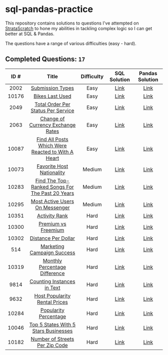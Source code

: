 # sql-pandas-practice

This repository contains solutions to questions I've attempted on [StrataScratch](https://www.stratascratch.com) to hone my abilities in tackling complex logic so I can get better at SQL & Pandas.

The questions have a range of various difficulties (easy - hard).

## Completed Questions: `17`
|  ID #  | Title | Difficulty | SQL Solution | Pandas Solution |
|:------:|:-----:|:----------:|:------------:|:---------------:|
|2002|[Submission Types](https://platform.stratascratch.com/coding/2002-submission-types)|Easy|[Link](https://github.com/adamyangyang/sql-pandas-tech-interview-prep/blob/main/sql/2002.sql)|[Link](https://github.com/adamyangyang/sql-pandas-tech-interview-prep/blob/main/pandas/2002.py)
|10176|[Bikes Last Used](https://platform.stratascratch.com/coding/10176-bikes-last-used)|Easy|[Link](https://github.com/adamyangyang/sql-pandas-tech-interview-prep/blob/main/sql/10176.sql)|[Link](https://github.com/adamyangyang/sql-pandas-tech-interview-prep/blob/main/pandas/10176.py)
|2049|[Total Order Per Status Per Service](https://platform.stratascratch.com/coding/2049-total-order-per-status-per-service)|Easy|[Link](https://github.com/adamyangyang/sql-pandas-tech-interview-prep/blob/main/sql/2049.sql)|[Link](https://github.com/adamyangyang/sql-pandas-tech-interview-prep/blob/main/pandas/2049.py)
|2063|[Change of Currency Exchange Rates](https://platform.stratascratch.com/coding/2063-change-of-currency-exchange-rates)|Easy|[Link](https://github.com/adamyangyang/sql-pandas-tech-interview-prep/blob/main/sql/2063.sql)|[Link](https://github.com/adamyangyang/sql-pandas-tech-interview-prep/blob/main/pandas/2063.py)
|10087|[Find All Posts Which Were Reacted to With A Heart](https://platform.stratascratch.com/coding/10087-find-all-posts-which-were-reacted-to-with-a-heart)|Easy|[Link](https://github.com/adamyangyang/sql-pandas-practice/blob/main/sql/10087.sql)|[Link](https://github.com/adamyangyang/sql-pandas-practice/blob/main/pandas/10087.py)
|10073|[Favorite Host Nationality](https://platform.stratascratch.com/coding/10073-favorite-host-nationality)|Medium|[Link](https://github.com/adamyangyang/sql-pandas-tech-interview-prep/blob/main/sql/10073.sql)|[Link](https://github.com/adamyangyang/sql-pandas-tech-interview-prep/blob/main/pandas/10073.py)
|10283|[Find The Top-Ranked Songs For The Past 20 Years](https://platform.stratascratch.com/coding/10283-find-the-top-ranked-songs-for-the-past-30-years)|Medium|[Link](https://github.com/adamyangyang/sql-pandas-practice/blob/main/sql/10283.sql)|[Link](https://github.com/adamyangyang/sql-pandas-practice/blob/main/pandas/10283.py)
|10295|[Most Active Users On Messenger](https://platform.stratascratch.com/coding/10295-most-active-users-on-messenger)|Medium|[Link](https://github.com/adamyangyang/sql-pandas-practice/blob/main/sql/10295.sql)|[Link](https://github.com/adamyangyang/sql-pandas-practice/blob/main/pandas/10295.py)
|10351|[Activity Rank](https://platform.stratascratch.com/coding/10351-activity-rank)|Hard|[Link](https://github.com/adamyangyang/sql-pandas-practice/blob/main/sql/10351.sql)|[Link](https://github.com/adamyangyang/sql-pandas-practice/blob/main/pandas/10351.py)
|10300|[Premium vs Freemium](https://platform.stratascratch.com/coding/10300-premium-vs-freemium)|Hard|[Link](https://github.com/adamyangyang/sql-pandas-practice/blob/main/sql/10300.sql)|[Link](https://github.com/adamyangyang/sql-pandas-practice/blob/main/pandas/10300.py)
|10302|[Distance Per Dollar](https://platform.stratascratch.com/coding/10302-distance-per-dollar)|Hard|[Link](https://github.com/adamyangyang/sql-pandas-practice/blob/main/sql/10302.sql)|[Link](https://github.com/adamyangyang/sql-pandas-practice/blob/main/pandas/10302.py)
|514|[Marketing Campaign Success](https://platform.stratascratch.com/coding/514-marketing-campaign-success-advanced)|Hard|[Link](https://github.com/adamyangyang/sql-pandas-practice/blob/main/sql/514.sql)|[Link](https://github.com/adamyangyang/sql-pandas-practice/blob/main/pandas/514.py)
|10319|[Monthly Percentage Difference](https://platform.stratascratch.com/coding/10319-monthly-percentage-difference)|Hard|[Link](https://github.com/adamyangyang/sql-pandas-practice/blob/main/sql/10319.sql)|[Link](https://github.com/adamyangyang/sql-pandas-practice/blob/main/pandas/10319.py)
|9814|[Counting Instances in Text](https://platform.stratascratch.com/coding/9814-counting-instances-in-text)|Hard|[Link](https://github.com/adamyangyang/sql-pandas-practice/blob/main/sql/9814.sql)|[Link](https://github.com/adamyangyang/sql-pandas-practice/blob/main/pandas/9814.py)
|9632|[Host Popularity Rental Prices](https://platform.stratascratch.com/coding/9632-host-popularity-rental-prices)|Hard|[Link](https://github.com/adamyangyang/sql-pandas-practice/blob/main/sql/9632.sql)|[Link](https://github.com/adamyangyang/sql-pandas-practice/blob/main/pandas/9632.py)
|10284|[Popularity Percentage](https://platform.stratascratch.com/coding/10284-popularity-percentage)|Hard|[Link](https://github.com/adamyangyang/sql-pandas-practice/blob/main/sql/10284.sql)|[Link](https://github.com/adamyangyang/sql-pandas-practice/blob/main/pandas/10284.py)
|10046|[Top 5 States With 5 Stars Businesses](https://platform.stratascratch.com/coding/10046-top-5-states-with-5-star-businesses)|Hard|[Link](https://github.com/adamyangyang/sql-pandas-practice/blob/main/sql/10046.sql)|[Link](https://github.com/adamyangyang/sql-pandas-practice/blob/main/pandas/10046.py)
|10182|[Number of Streets Per Zip Code](https://platform.stratascratch.com/coding/10182-number-of-streets-per-zip-code)|Hard|[Link](https://github.com/adamyangyang/sql-pandas-practice/blob/main/sql/10182.sql)|[Link](https://github.com/adamyangyang/sql-pandas-practice/blob/main/pandas/10182.py)